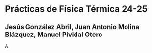 # Prácticas de Física Térmica 24-25

## Jesús González Abril, Juan Antonio Molina Blázquez, Manuel Pividal Otero

A